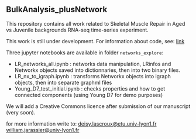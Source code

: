 ## BulkAnalysis_plusNetwork

This repository contains all work related to Skeletal Muscle Repair in Aged vs Juvenile backgrounds RNA-seq time-series experiment.

This work is still under development. For information about code, see:
[link](scripts/README_scripts.md)

Three jupyter notebooks are available in folder `networks_explore`:
* LR_networks_all.ipynb : networks data manipulation, LRinfos and Networkx objects saved into dictionnaries, then into two binary files.
* LR_nx_to_igraph.ipynb : transforms Networkx objects into igraph objects, then into separate graphml files
* Young_D7_test_initial.ipynb : checks properties and how to get connected components (using Young D7 for demo purposes)

We will add a Creative Commons licence after submission of our manuscript (very soon).

for more information write to:
deisy.lascroux@etu.univ-lyon1.fr
william.jarassier@univ-lyon1.fr
